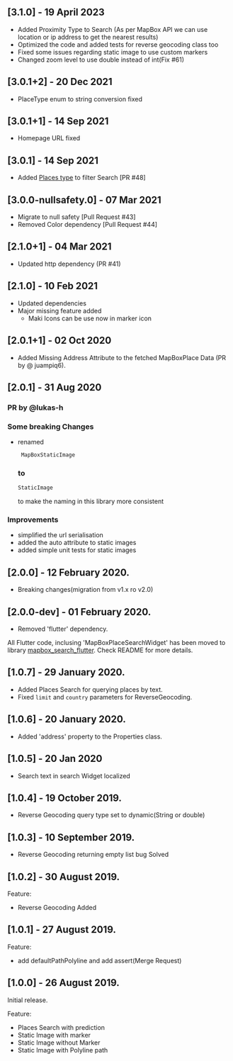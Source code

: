 ## [3.1.0] - 19 April 2023
- Added Proximity Type to Search (As per MapBox API we can use location or ip address to get the nearest results)
- Optimized the code and added tests for reverse geocoding class too
- Fixed some issues regarding static image to use custom markers
- Changed zoom level to use double instead of int(Fix #61)

## [3.0.1+2] - 20 Dec 2021
- PlaceType enum to string conversion fixed

## [3.0.1+1] - 14 Sep 2021
- Homepage URL fixed

## [3.0.1] - 14 Sep 2021
- Added [Places type]((https://docs.mapbox.com/api/search/geocoding/#data-types)) to filter Search  [PR #48]

## [3.0.0-nullsafety.0] - 07 Mar 2021
- Migrate to null safety [Pull Request #43]
- Removed Color dependency [Pull Request #44]

## [2.1.0+1] - 04 Mar 2021
- Updated http dependency (PR #41)

## [2.1.0] - 10 Feb 2021
- Updated dependencies
- Major missing feature added
  - Maki Icons can be use now in marker icon

## [2.0.1+1] - 02 Oct 2020

- Added Missing Address Attribute to the fetched MapBoxPlace Data (PR by @ juampiq6).

## [2.0.1] - 31 Aug 2020
### PR by @lukas-h
### Some breaking Changes
- renamed 
  ```dart
   MapBoxStaticImage 
   ``` 
   ### to 
   ```dart 
   StaticImage 
   ``` 
   to make the naming in this library more consistent
### Improvements
- simplified the url serialisation
- added the auto attribute to static images
- added simple unit tests for static images

## [2.0.0] - 12 February 2020.

- Breaking changes(migration from v1.x ro v2.0)

## [2.0.0-dev] - 01 February 2020.

- Removed 'flutter' dependency. 

All Flutter code, inclusing 'MapBoxPlaceSearchWidget' has been moved to library 
[mapbox_search_flutter](https://pub.dev/packages/mapbox_search_flutter). Check README for more details.

## [1.0.7] - 29 January 2020.

- Added Places Search for querying places by text.
- Fixed `limit` and `country` parameters for ReverseGeocoding.

## [1.0.6] - 20 January 2020.

- Added 'address' property to the Properties class.

## [1.0.5] - 20 Jan 2020

- Search text in search Widget localized

## [1.0.4] - 19 October 2019.

- Reverse Geocoding query type set to dynamic(String or double)

## [1.0.3] - 10 September 2019.

- Reverse Geocoding returning empty list bug Solved

## [1.0.2] - 30 August 2019.

Feature:
- Reverse Geocoding Added

## [1.0.1] - 27 August 2019.

Feature:
- add defaultPathPolyline and add assert(Merge Request)

## [1.0.0] - 26 August 2019.

Initial release.

Feature:
- Places Search with prediction
- Static Image with marker
- Static Image without Marker
- Static Image with Polyline path
